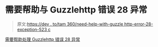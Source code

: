 # 需要帮助与 Guzzlehttp 错误 28 异常

> 原文:[https://dev . to/tam 360/need-help-with-guzzle http-error-28-exception-523 c](https://dev.to/tam360/need-help-with-guzzlehttp-error-28-exception-523c)

[需要帮助处理 Guzzlehttp 错误 28 异常](https://stackoverflow.com/q/55411303/4978880)